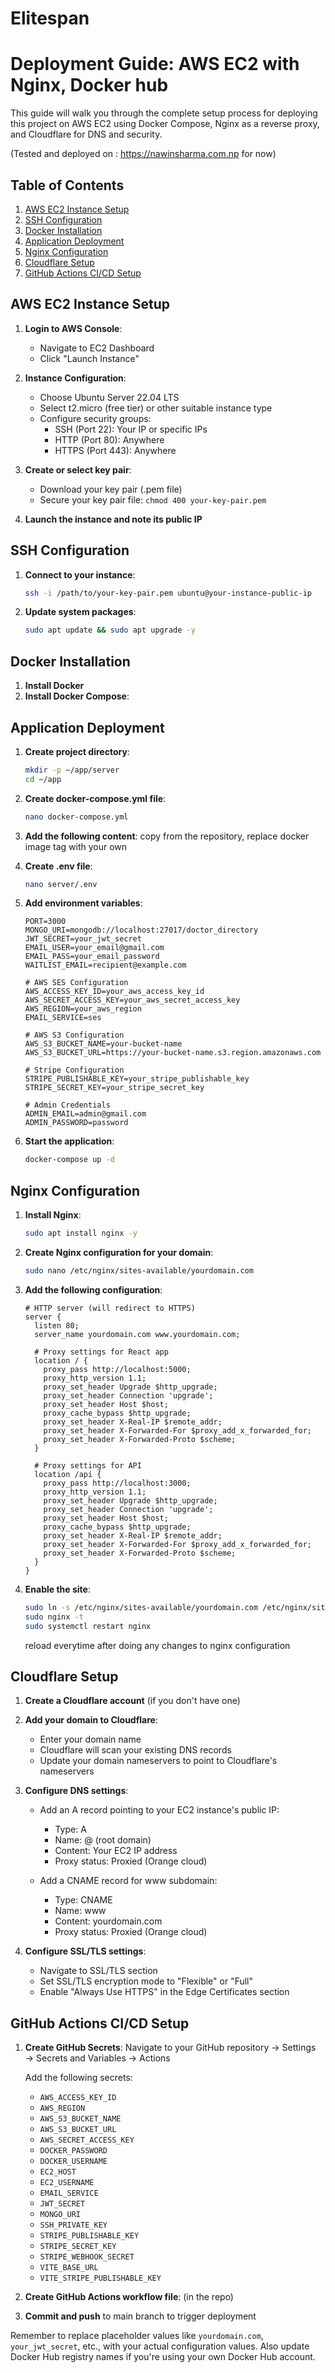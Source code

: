 # Elitespan

# Deployment Guide: AWS EC2 with Nginx, Docker hub

This guide will walk you through the complete setup process for deploying this project on AWS EC2 using Docker Compose, Nginx as a reverse proxy, and Cloudflare for DNS and security.

(Tested and deployed on : https://nawinsharma.com.np
for now)

## Table of Contents

1. [AWS EC2 Instance Setup](#aws-ec2-instance-setup)
2. [SSH Configuration](#ssh-configuration)
3. [Docker Installation](#docker-installation)
4. [Application Deployment](#application-deployment)
5. [Nginx Configuration](#nginx-configuration)
6. [Cloudflare Setup](#cloudflare-setup)
7. [GitHub Actions CI/CD Setup](#github-actions-cicd-setup)

## AWS EC2 Instance Setup

1. **Login to AWS Console**:
   - Navigate to EC2 Dashboard
   - Click "Launch Instance"

2. **Instance Configuration**:
   - Choose Ubuntu Server 22.04 LTS
   - Select t2.micro (free tier) or other suitable instance type
   - Configure security groups:
     - SSH (Port 22): Your IP or specific IPs
     - HTTP (Port 80): Anywhere
     - HTTPS (Port 443): Anywhere

3. **Create or select key pair**:
   - Download your key pair (.pem file)
   - Secure your key pair file: `chmod 400 your-key-pair.pem`

4. **Launch the instance and note its public IP**

## SSH Configuration

1. **Connect to your instance**:
   ```bash
   ssh -i /path/to/your-key-pair.pem ubuntu@your-instance-public-ip
   ```

2. **Update system packages**:
   ```bash
   sudo apt update && sudo apt upgrade -y
   ```

## Docker Installation

1. **Install Docker**
2. **Install Docker Compose**:

## Application Deployment

1. **Create project directory**:
   ```bash
   mkdir -p ~/app/server
   cd ~/app
   ```

2. **Create docker-compose.yml file**:
   ```bash
   nano docker-compose.yml
   ```

3. **Add the following content**:
   copy from the repository, replace docker image tag with your own

4. **Create .env file**:
   ```bash
   nano server/.env
   ```

5. **Add environment variables**:
   ```
   PORT=3000
   MONGO_URI=mongodb://localhost:27017/doctor_directory
   JWT_SECRET=your_jwt_secret
   EMAIL_USER=your_email@gmail.com
   EMAIL_PASS=your_email_password
   WAITLIST_EMAIL=recipient@example.com

   # AWS SES Configuration
   AWS_ACCESS_KEY_ID=your_aws_access_key_id
   AWS_SECRET_ACCESS_KEY=your_aws_secret_access_key
   AWS_REGION=your_aws_region
   EMAIL_SERVICE=ses

   # AWS S3 Configuration
   AWS_S3_BUCKET_NAME=your-bucket-name
   AWS_S3_BUCKET_URL=https://your-bucket-name.s3.region.amazonaws.com

   # Stripe Configuration
   STRIPE_PUBLISHABLE_KEY=your_stripe_publishable_key
   STRIPE_SECRET_KEY=your_stripe_secret_key

   # Admin Credentials
   ADMIN_EMAIL=admin@gmail.com
   ADMIN_PASSWORD=password
   ```

6. **Start the application**:
   ```bash
   docker-compose up -d
   ```

## Nginx Configuration

1. **Install Nginx**:
   ```bash
   sudo apt install nginx -y
   ```

2. **Create Nginx configuration for your domain**:
   ```bash
   sudo nano /etc/nginx/sites-available/yourdomain.com
   ```

3. **Add the following configuration**:
   ```nginx
   # HTTP server (will redirect to HTTPS)
   server {
     listen 80;
     server_name yourdomain.com www.yourdomain.com;
     
     # Proxy settings for React app
     location / {
       proxy_pass http://localhost:5000;
       proxy_http_version 1.1;
       proxy_set_header Upgrade $http_upgrade;
       proxy_set_header Connection 'upgrade';
       proxy_set_header Host $host;
       proxy_cache_bypass $http_upgrade;
       proxy_set_header X-Real-IP $remote_addr;
       proxy_set_header X-Forwarded-For $proxy_add_x_forwarded_for;
       proxy_set_header X-Forwarded-Proto $scheme;
     }

     # Proxy settings for API
     location /api {
       proxy_pass http://localhost:3000;
       proxy_http_version 1.1;
       proxy_set_header Upgrade $http_upgrade;
       proxy_set_header Connection 'upgrade';
       proxy_set_header Host $host;
       proxy_cache_bypass $http_upgrade;
       proxy_set_header X-Real-IP $remote_addr;
       proxy_set_header X-Forwarded-For $proxy_add_x_forwarded_for;
       proxy_set_header X-Forwarded-Proto $scheme;
     }
   }
   ```

4. **Enable the site**:
   ```bash
   sudo ln -s /etc/nginx/sites-available/yourdomain.com /etc/nginx/sites-enabled/
   sudo nginx -t
   sudo systemctl restart nginx
   ```
   reload everytime after doing any changes to nginx configuration

## Cloudflare Setup

1. **Create a Cloudflare account** (if you don't have one)

2. **Add your domain to Cloudflare**:
   - Enter your domain name
   - Cloudflare will scan your existing DNS records
   - Update your domain nameservers to point to Cloudflare's nameservers

3. **Configure DNS settings**:
   - Add an A record pointing to your EC2 instance's public IP:
     - Type: A
     - Name: @ (root domain)
     - Content: Your EC2 IP address
     - Proxy status: Proxied (Orange cloud)
   
   - Add a CNAME record for www subdomain:
     - Type: CNAME
     - Name: www
     - Content: yourdomain.com
     - Proxy status: Proxied (Orange cloud)

4. **Configure SSL/TLS settings**:
   - Navigate to SSL/TLS section
   - Set SSL/TLS encryption mode to "Flexible" or "Full"
   - Enable "Always Use HTTPS" in the Edge Certificates section

## GitHub Actions CI/CD Setup

1. **Create GitHub Secrets**:
   Navigate to your GitHub repository → Settings → Secrets and Variables → Actions
   
   Add the following secrets:
   - `AWS_ACCESS_KEY_ID`
   - `AWS_REGION`
   - `AWS_S3_BUCKET_NAME`
   - `AWS_S3_BUCKET_URL`
   - `AWS_SECRET_ACCESS_KEY`
   - `DOCKER_PASSWORD`
   - `DOCKER_USERNAME`
   - `EC2_HOST`
   - `EC2_USERNAME`
   - `EMAIL_SERVICE`
   - `JWT_SECRET`
   - `MONGO_URI`
   - `SSH_PRIVATE_KEY`
   - `STRIPE_PUBLISHABLE_KEY`
   - `STRIPE_SECRET_KEY`
   - `STRIPE_WEBHOOK_SECRET`
   - `VITE_BASE_URL`
   - `VITE_STRIPE_PUBLISHABLE_KEY`

2. **Create GitHub Actions workflow file**: (in the repo)
   
3. **Commit and push** to main branch to trigger deployment

Remember to replace placeholder values like `yourdomain.com`, `your_jwt_secret`, etc., with your actual configuration values. Also update Docker Hub registry names if you're using your own Docker Hub account.